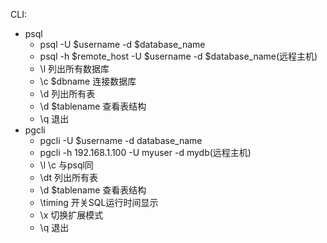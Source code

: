 CLI:
- psql
	- psql -U $username -d $database_name
	- psql -h $remote_host -U $username -d $database_name(远程主机)
	- \l 列出所有数据库
	- \c $dbname 连接数据库
	- \d 列出所有表
	- \d $tablename 查看表结构
	- \q 退出
- pgcli
	- pgcli -U $username -d database_name
	- pgcli -h 192.168.1.100 -U myuser -d mydb(远程主机)
	- \l \c 与psql同
	- \dt 列出所有表
	- \d $tablename 查看表结构
	- \timing 开关SQL运行时间显示
	- \x 切换扩展模式
	- \q 退出
